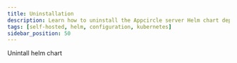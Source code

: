 ```yaml
---
title: Uninstallation
description: Learn how to uninstall the Appcircle server Helm chart deployment
tags: [self-hosted, helm, configuration, kubernetes]
sidebar_position: 50
---
```


Unintall helm chart